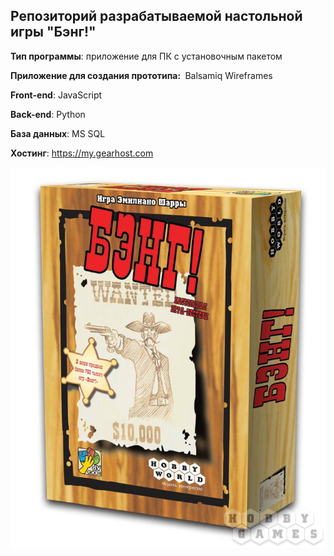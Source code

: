 ## Репозиторий разрабатываемой настольной игры "Бэнг!"

<b>Тип программы</b>: приложение для ПК с установочным пакетом

<b>Приложение для создания прототипа: </b> Balsamiq Wireframes

<b>Front-end</b>: JavaScript

<b>Back-end</b>: Python

<b>База данных</b>: MS SQL

<b>Хостинг</b>: https://my.gearhost.com

![Бэнг](https://github.com/xex238/Bang/blob/master/backend/Изображения/Bang.jpg?raw=true)
